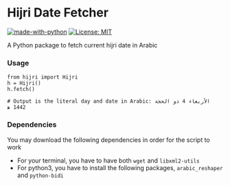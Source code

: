 # Hijri Date Fetcher
[![made-with-python](https://img.shields.io/badge/Backend-Python-1F425F.svg)](https://www.python.org/)
[![License: MIT](https://img.shields.io/badge/License-MIT-Green.svg)](https://opensource.org/licenses/MIT)

A Python package to fetch current hijri date in Arabic

### Usage

```
from hijri import Hijri
h = Hijri()
h.fetch()

# Output is the literal day and date in Arabic: الأربعاء 4 ذو الحجة 1442 ﻫ
```

### Dependencies
You may download the following dependencies in order for the script to work

- For your terminal, you have to have both `wget` and `libxml2-utils`
- For python3, you have to install the following packages, `arabic_reshaper` and `python-bidi`
